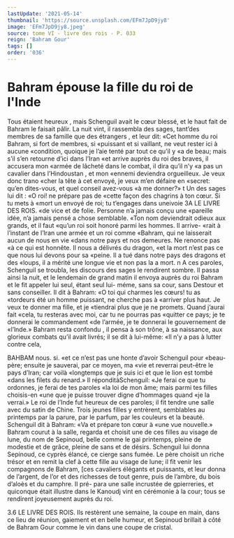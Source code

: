 ```yaml
---
lastUpdate: '2021-05-14'
thumbnail: 'https://source.unsplash.com/EFm7JpD9jy8'
image: 'EFm7JpD9jy8.jpeg'
source: tome VI - livre des rois - P. 033
reign: 'Bahram Gour'
tags: []
order: '036'
---
```


# Bahram épouse la fille du roi de l'Inde

Tous étaient heureux , mais Schenguil avait le cœur blessé, et le haut fait de Bahram le faisait pâlir. La nuit vint, il rassembla des sages, tant’des membres de sa famille que des étrangers , et leur dit: «Cet homme du roi Bahram, si fort de membres, si «puissant et si vaillant, ne veut rester ici à aucune «condition, quoique je l’aie tenté par tout ce qu’il y
«a de beau; mais s’il s’en retourne d’ici dans l’Iran
«et arrive auprès du roi des braves, il accusera mon «armée de lâcheté dans le combat, il dira qu’il n’y
«a pas un cavalier dans l’Hindoustan , et mon «ennemi deviendra orgueilleux. Je veux donc trano «cher la tête à cet envoyé, je veux m’en défaire en
«secret: qu’en dites-vous, et quel conseil avez-vous
«à me donner?» t
Un des sages lui dit : «O roi! ne prépare pas de
«cette façon des chagrins à ton cœur. Si tu mets à «mort un envoyé de roi; tu t’engages dans uneivoie
3A LE LIVRE DES ROIS.
«de vice et de folie. Personne n’a jamais conçu une «pareille idée, n’a jamais pensé a chose semblable.
«Ton nom deviendrait odieux aux grands, et il faut «qu’un roi soit honoré parmi les hommes. Il arrive-
«rait à l’instant de l’Iran une armée et un roi comme
«Bahram, qui ne laisserait aucun de nous en vie «dans notre pays et nos demeures. Ne renonce pas «à ce qui est honnête. Il nous a délivrés du dragon,
«et la mort n’est pas ce que nous lui devons pour sa «peine. Il a tué dans notre pays des dragons et des «loups, il a mérité une longue vie et non pas la
a mort. n
A ces paroles, Schenguil se troubla, les discours
des sages le rendirent sombre. Il passa ainsi la nuit, et le lendemain de grand matin il envoya auprès du roi Bahram et le fit appeler lui seul, étant seul lui- méme, sans sa cour, sans Destour et sans conseiller.
Il dit à Bahram: «O toi qui charmes les cœurs! tu as «tordeurs été un homme puissant, ne cherche pas à «arriver plus haut. Je veux te donner ma fille, et je «tiendrai plus que je ne promets. Quand j’aurai fait «cela, tu resteras avec moi, car tu ne pourras pas «quitter ce pays; je te donnerai le commandement «de l’armée, je te donnerai le gouvernement de
«l’lnde.»
Bahram resta confondu , il pensa à son trône, à sa naissance, aux glorieux combats qu’il avait livrés; il
se dit à lui-même: «Il n’y a pas à lutter contre cela,

BAHBAM nous. si. «et ce n’est pas une honte d’avoir Schenguil pour
«beau-père; ensuite je sauverai, par ce moyen, ma «vie et reverrai peut-être le pays d’Iran; car voilà «longtemps que je suis ici et que le lion est tombé
«dans les filets du renard.» Il réponditàSchenguil:
«Je ferai ce que tu ordonnes, je ferai de tes paroles «la loi de mon âme; mais parmi tes filles choisis-en «une que je puisse trouver digne d’hommages quand
«je la verrai.»
Le roi de l’Inde fut heureux de ces paroles; il fit tendre une salle avec du satin de Chine. Trois jeunes filles y entrèrent, semblables au printemps par la parure, par le parfum, par les couleurs et la beauté. Schenguil dit à Bahram: «Va et prépare ton cœur à
«une vue nouvelle.» Bahram courut à la salle, regarda et choisit une de ces filles au visage de lune, du nom de Sepinoud, belle comme le gai printemps, pleine de modestie et de grâce, pleine de sans et de désirs. Schenguil lui donna Sepinoud, ce cyprès élancé, ce cierge sans fumée. Le père choisit un
riche trésor et en remit la clef à cette fille au visage
de lune; il fit venir les compagnons de Bahram, [ces cavaliers élégants et puissants, et leur donna de l’argent, de l’or et des richesses de tout genre, puis
de l’ambre, du bois d’aloès et du camphre. Il pré-
para une salle incrustée de gpierreries, et quiconque était illustre dans le Kanoudj vint en cérémonie à la
cour; tous se rendirent joyeusement auprès du roi.

3.6 LE LIVRE DES ROIS.
Ils restèrent une semaine, la coupe en main, dans ce lieu de réunion, gaiement et en belle humeur, et Sepinoud brillait à côté de Bahram Gour comme
le vin dans une coupe de cristal.
